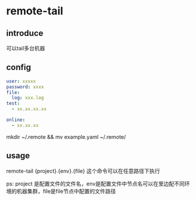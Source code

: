 # remote-tail

## introduce
可以tail多台机器

## config
```yaml
user: xxxxx
password: xxxx
file: 
  log: xxx.log
test:
  - xx.xx.xx.xx

online:
  - xx.xx.xx

```

mkdir ~/.remote && mv example.yaml ~/.remote/


## usage 
remote-tail {project}.{env}.{file} 这个命令可以在任意路径下执行

ps: project 是配置文件的文件名，env是配置文件中节点名可以在里边配不同环境的机器集群，file是file节点中配置的文件路径
